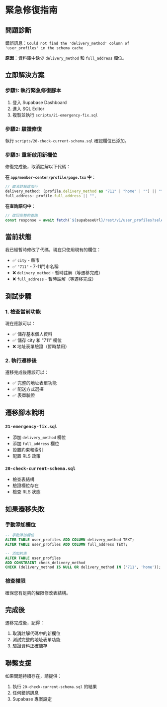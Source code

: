 # 緊急修復指南

## 問題診斷
錯誤訊息：`Could not find the 'delivery_method' column of 'user_profiles' in the schema cache`

**原因**：資料庫中缺少 `delivery_method` 和 `full_address` 欄位。

## 立即解決方案

### 步驟1: 執行緊急修復腳本
1. 登入 Supabase Dashboard
2. 進入 SQL Editor
3. 複製並執行 `scripts/21-emergency-fix.sql`

### 步驟2: 驗證修復
執行 `scripts/20-check-current-schema.sql` 確認欄位已添加。

### 步驟3: 重新啟用新欄位
修復完成後，取消註解以下代碼：

**在 `app/member-center/profile/page.tsx` 中**：

```typescript
// 取消註解這兩行
delivery_method: (profile.delivery_method as "711" | "home" | "") || "",
full_address: profile.full_address || "",
```

**在查詢語句中**：
```typescript
// 改回完整的查詢
const response = await fetch(`${supabaseUrl}/rest/v1/user_profiles?select=id,name,email,phone,address,city,postal_code,country,711,delivery_method,full_address&id=eq.${user.id}`, {
```

## 當前狀態
我已經暫時修改了代碼，現在只使用現有的欄位：
- ✅ `city` - 縣市
- ✅ `"711"` - 7-11門市名稱
- ❌ `delivery_method` - 暫時註解（等遷移完成）
- ❌ `full_address` - 暫時註解（等遷移完成）

## 測試步驟

### 1. 檢查當前功能
現在應該可以：
- ✅ 儲存基本個人資料
- ✅ 儲存 city 和 "711" 欄位
- ❌ 地址表單驗證（暫時禁用）

### 2. 執行遷移後
遷移完成後應該可以：
- ✅ 完整的地址表單功能
- ✅ 配送方式選擇
- ✅ 表單驗證

## 遷移腳本說明

### `21-emergency-fix.sql`
- 添加 `delivery_method` 欄位
- 添加 `full_address` 欄位
- 設置約束和索引
- 配置 RLS 政策

### `20-check-current-schema.sql`
- 檢查表結構
- 驗證欄位存在
- 檢查 RLS 狀態

## 如果遷移失敗

### 手動添加欄位
```sql
-- 手動添加欄位
ALTER TABLE user_profiles ADD COLUMN delivery_method TEXT;
ALTER TABLE user_profiles ADD COLUMN full_address TEXT;

-- 添加約束
ALTER TABLE user_profiles 
ADD CONSTRAINT check_delivery_method 
CHECK (delivery_method IS NULL OR delivery_method IN ('711', 'home'));
```

### 檢查權限
確保您有足夠的權限修改表結構。

## 完成後
遷移完成後，記得：
1. 取消註解代碼中的新欄位
2. 測試完整的地址表單功能
3. 驗證資料正確儲存

## 聯繫支援
如果問題持續存在，請提供：
1. 執行 `20-check-current-schema.sql` 的結果
2. 任何錯誤訊息
3. Supabase 專案設定
